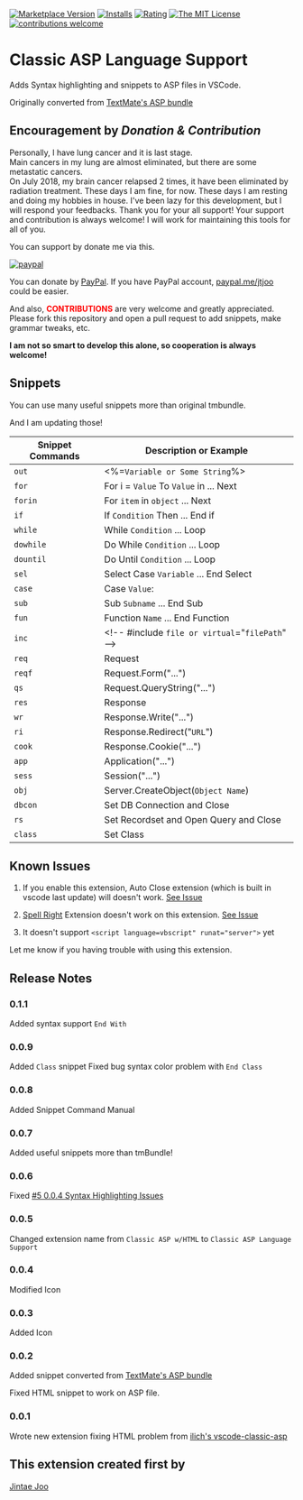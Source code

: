 [![Marketplace Version](https://vsmarketplacebadge.apphb.com/version/jtjoo.classic-asp-html.svg?style=flat-square)](https://marketplace.visualstudio.com/items?itemName=jtjoo.classic-asp-html) 
[![Installs](https://vsmarketplacebadge.apphb.com/installs-short/jtjoo.classic-asp-html.svg?style=flat-square)](https://marketplace.visualstudio.com/items?itemName=jtjoo.classic-asp-html) 
[![Rating](https://vsmarketplacebadge.apphb.com/rating/jtjoo.classic-asp-html.svg?style=flat-square)](https://marketplace.visualstudio.com/items?itemName=jtjoo.classic-asp-html) [![The MIT License](https://img.shields.io/badge/license-MIT-orange.svg?style=flat-square)](http://opensource.org/licenses/MIT)
[![contributions welcome](https://img.shields.io/badge/contributions-welcome-brightgreen.svg?style=flat)](https://github.com/dwyl/esta/issues)


# Classic ASP Language Support

Adds Syntax highlighting and snippets to ASP files in VSCode.

Originally converted from [TextMate's ASP bundle](https://github.com/textmate/asp.tmbundle)


## Encouragement by *Donation & Contribution*

Personally, I have lung cancer and it is last stage.  
Main cancers in my lung are almost eliminated, but there are some metastatic cancers.  
On July 2018, my brain cancer relapsed 2 times, it have been eliminated by radiation treatment. These days I am fine, for now.
These days I am resting and doing my hobbies in house.
I've been lazy for this development, but I will respond your feedbacks. Thank you for your all support!
Your support and contribution is always welcome! I will work for maintaining this tools for all of you.


You can support by donate me via this.

[![paypal](https://www.paypalobjects.com/en_US/i/btn/btn_donateCC_LG.gif)](https://www.paypal.com/cgi-bin/webscr?cmd=_s-xclick&hosted_button_id=GYH3CEDBYFACU)

You can donate by [PayPal](https://www.paypal.com/cgi-bin/webscr?cmd=_s-xclick&hosted_button_id=GYH3CEDBYFACU). If you have PayPal account, [paypal.me/jtjoo](https://www.paypal.me/jtjoo) could be easier.  
 
And also, <span style="color:red;">**CONTRIBUTIONS**</span> are very welcome and greatly appreciated.  
Please fork this repository and open a pull request to add snippets, make grammar tweaks, etc.

<b>I am not so smart to develop this alone, so cooperation is always welcome!</b>

## Snippets

You can use many useful snippets more than original tmbundle.

And I am updating those!

| Snippet Commands | Description or Example |
| --- |---|
|	`out`	|	<%=`Variable or Some String`%>	|
|	`for`	|	For i = `Value` To `Value` in ... Next	|
|	`forin`	|	For `item` in `object` ... Next	|
|	`if`	|	If `Condition` Then ... End if	|
|	`while`	|	While `Condition` ... Loop	|
|	`dowhile`	|	Do While `Condition` ... Loop	|
|	`dountil`	|	Do Until `Condition` ... Loop	|
|	`sel`	|	Select Case `Variable`	... End Select |
|	`case`	|	Case `Value`:	|
|	`sub`	|	Sub `Subname` ... End Sub	|
|	`fun`	|	Function `Name` ... End Function	|
|	`inc`	|	\<\!-- #include `file or virtual`="`filePath`" --\>	|
|	`req`	|	Request	|
|	`reqf`	|	Request.Form(\"...\")	|
|	`qs`	|	Request.QueryString(\"...\")	|
|	`res`	|	Response	|
|	`wr`	|	Response.Write(\"...\")	|
|	`ri`	|	Response.Redirect(\"`URL`\")	|
|	`cook`	|	Response.Cookie(\"...\")	|
|	`app`	|	Application(\"...\")	|
|	`sess`	|	Session(\"...\")	|
|	`obj`	|	Server.CreateObject(`Object Name`)	|
|	`dbcon`	|	Set DB Connection and Close	|
|	`rs`	|	Set Recordset and Open Query and Close	|
|	`class`	|	Set Class |


## Known Issues

1. If you enable this extension, Auto Close extension (which is built in vscode last update) will doesn't work. [See Issue](https://github.com/jtjoo/vscode-classic-asp-html/issues/3)

2. [Spell Right](https://github.com/bartosz-antosik/vscode-spellright) Extension doesn't work on this extension. [See Issue](https://github.com/jtjoo/vscode-classic-asp-html/issues/4)

3. It doesn't support `<script language=vbscript" runat="server">` yet

Let me know if you having trouble with using this extension.

## Release Notes

### 0.1.1

Added syntax support `End With`

### 0.0.9

Added `Class` snippet
Fixed bug syntax color problem with `End Class` 

### 0.0.8

Added Snippet Command Manual

### 0.0.7

Added useful snippets more than tmBundle!

### 0.0.6

Fixed [#5 0.0.4 Syntax Highlighting Issues](https://github.com/jtjoo/vscode-classic-asp-extension/issues/5)

### 0.0.5

Changed extension name from `Classic ASP w/HTML` to `Classic ASP Language Support`

### 0.0.4

Modified Icon

### 0.0.3

Added Icon

### 0.0.2

Added snippet converted from [TextMate's ASP bundle](https://github.com/textmate/asp.tmbundle)

Fixed HTML snippet to work on ASP file.

### 0.0.1

Wrote new extension fixing HTML problem from [ilich's vscode-classic-asp](https://github.com/ilich/vscode-classic-asp)



## This extension created first by

[Jintae Joo](http://github.com/jtjoo)